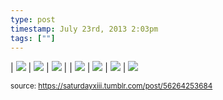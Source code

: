 ```yaml
---
type: post
timestamp: July 23rd, 2013 2:03pm
tags: [""]
---
```


 | <img src="https://saturdayxiii.github.io/media/56264253684_1.png"/> | <img src="https://saturdayxiii.github.io/media/56264253684_2.png"/> | <img src="https://saturdayxiii.github.io/media/56264253684_3.png"/> | 
 | <img src="https://saturdayxiii.github.io/media/56264253684_4.png"/> | <img src="https://saturdayxiii.github.io/media/56264253684_5.png"/> | <img src="https://saturdayxiii.github.io/media/56264253684_6.png"/> | 
 <img src="https://saturdayxiii.github.io/media/56264253684_7.png"/>
        
      
      
  
<small>source: https://saturdayxiii.tumblr.com/post/56264253684</small>